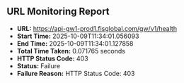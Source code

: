## URL Monitoring Report

- **URL:** https://api-gw1-prod1.fisglobal.com/gw/v1/health
- **Start Time:** 2025-10-09T11:34:01.056093
- **End Time:** 2025-10-09T11:34:01.127858
- **Total Time Taken:** 0.071765 seconds
- **HTTP Status Code:** 403
- **Status:** Failure
- **Failure Reason:** HTTP Status Code: 403
